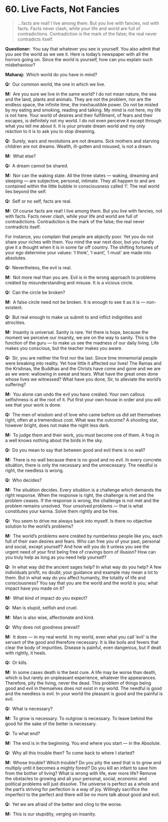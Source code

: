 # 60. Live Facts, Not Fancies

>…facts are real! I live among them. But you live with fancies, not with facts. Facts never clash, while your life and world are full of contradictions. Contradiction is the mark of the false; the real never contradicts itself.

**Questioner:**&ensp;You say that whatever you see is yourself. You also admit that you see the world as we see it. Here is today’s newspaper with all the horrors going on. Since the world is yourself, how can you explain such misbehaviour?

**Maharaj:**&ensp;Which world do you have in mind?

**Q:**&ensp;Our common world, the one in which we live.

**M:**&ensp;Are you sure we live in the same world? I do not mean nature, the sea and the land, plants and animals. They are not the problem, nor are the endless space, the infinite time, the inexhaustible power. Do not be misled by my eating and smoking, reading and talking. My mind is not here, my life is not here. Your world of desires and their fulfillment, of fears and their escapes, is definitely not my world. I do not even perceive it except through what you tell me about it. It is your private dream world and my only reäction to it is to ask you to stop dreaming.

**Q:**&ensp;Surely, wars and revolutions are not dreams. Sick mothers and starving children are not dreams. Wealth, ill-gotten and misused, is not a dream.

**M:**&ensp;What else?

**Q:**&ensp;A dream cannot be shared.

**M:**&ensp;Nor can the waking state. All the three states — waking, dreaming and sleeping — are subjective, personal, intimate. They all happen to and are contained within the little bubble in consciousness called ‘I’. The real world lies beyond the self.

**Q:**&ensp;Self or no self, facts are real.

**M:**&ensp;Of course facts are real! I live among them. But you live with fancies, not with facts. Facts never clash, while your life and world are full of contradictions. Contradiction is the mark of the false; the real never contradicts itself. 

For instance, you complain that people are abjectly poor. Yet you do not share your riches with them. You mind the war next door, but you hardly give it a thought when it is in some far off country. The shifting fortunes of your ego determine your values: ‘I think’, ‘I want’, ‘I must’ are made into absolutes.

**Q:**&ensp;Nevertheless, the evil is real.

**M:**&ensp;Not more real than you are. Evil is in the wrong approach to problems creäted by misunderstanding and misuse. It is a vicious circle.

**Q:**&ensp;Can the circle be broken?

**M:**&ensp;A false circle need not be broken. It is enough to see it as it is — non-existent.

**Q:**&ensp;But real enough to make us submit to and inflict indignities and atrocities.

**M:**&ensp;Insanity is universal. Sanity is rare. Yet there is hope, because the moment we perceive our insanity, we are on the way to sanity. This is the function of the <span data-tippy-content="Spiritual teacher, preceptor.">guru</span> — to make us see the madness of our daily living. Life makes you conscious, but the teacher makes you aware.

**Q:**&ensp;Sir, you are neither the first nor the last. Since time immemorial people were breaking into reality. Yet how little it affected our lives! The Ramas and the Krishnas, the Buddhas and the Christs have come and gone and we are as we were: wallowing in sweat and tears. What have the great ones done whose lives we witnessed? What have you done, Sir, to alleviate the world’s suffering?

**M:**&ensp;You alone can undo the evil you have creäted. Your own callous selfishness is at the root of it. Put first your own house in order and you will see that your work is done.

**Q:**&ensp;The men of wisdom and of love who came before us did set themselves right, often at a tremendous cost. What was the outcome? A shooting star, however bright, does not make the night less dark.

**M:**&ensp;To judge them and their work, you must become one of them. A frog in a well knows nothing about the birds in the sky.

**Q:**&ensp;Do you mean to say that between good and evil there is no wall?

**M:**&ensp;There is no wall because there is no good and no evil. In every concrete situätion, there is only the necessary and the unnecessary. The needful is right, the needless is wrong.

**Q:**&ensp;Who decides?

**M:**&ensp;The situätion decides. Every situätion is a challenge which demands the right response. When the response is right, the challenge is met and the problem ceases. If the response is wrong, the challenge is not met and the problem remains unsolved. Your unsolved problems — that is what constitutes your <span data-tippy-content="Action or ‘the fruits of action’. <em>Karma</em> is of three kinds: <em>sanchita</em> (accumulated from previous births), <em>prarabdha</em> (portion of the past <em>karma</em> to be worked out in the present life) and <em>agami</em> (the current <em>karma</em> the result of which will fructify in future).">karma</span>. Solve them rightly and be free.

**Q:**&ensp;You seem to drive me always back into myself. Is there no objective solution to the world’s problems?

**M:**&ensp;The world’s problems were creäted by numberless people like you, each full of their own desires and fears. Who can free you of your past, personal and social, except yourself? And how will you do it unless you see the urgent need of your first beïng free of cravings born of illusion? How can you truly help as long as you need help yourself?

**Q:**&ensp;In what way did the ancient sages help? In what way do you help? A few individuals profit, no doubt; your guidance and example may mean a lot to them. But in what way do you affect humanity, the totality of life and consciousness? You say that you are the world and the world is you; what impact have you made on it?

**M:**&ensp;What kind of impact do you expect?

**Q:**&ensp;Man is stupid, selfish and cruel.

**M:**&ensp;Man is also wise, affectionate and kind.

**Q:**&ensp;Why does not goodness prevail?

**M:**&ensp;It does — in my real world. In my world, even what you call ‘evil’ is the servant of the good and therefore necessary. It is like boils and fevers that clear the body of impurities. Disease is painful, even dangerous, but if dealt with rightly, it heals.

**Q:**&ensp;Or kills.

**M:**&ensp;In some cases death is the best cure. A life may be worse than death, which is but rarely an unpleasant experience, whatever the appearances. Therefore, pity the living, never the dead. This problem of things beïng good and evil in themselves does not exist in my world. The needful is good and the needless is evil. In your world the pleasant is good and the painful is evil.

**Q:**&ensp;What is necessary?

**M:**&ensp;To grow is necessary. To outgrow is necessary. To leave behind the good for the sake of the better is necessary.

**Q:**&ensp;To what end?

**M:**&ensp;The end is in the beginning. You end where you start — in the Absolute.

**Q:**&ensp;Why all this trouble then? To come back to where I started?

**M:**&ensp;Whose trouble? Which trouble? Do you pity the seed that is to grow and multiply until it becomes a mighty forest? Do you kill an infant to save him from the bother of living? What is wrong with life, ever more life? Remove the obstacles to growing and all your personal, social, economic and political problems will just dissolve. The universe is perfect as a whole and the part’s striving for perfection is a way of joy. Willingly sacrifice the imperfect to the perfect and there will be no more talk about good and evil.

**Q:**&ensp;Yet we are afraid of the better and cling to the worse.

**M:**&ensp;This is our stupidity, verging on insanity.

<script>
export default {
  props: ["slot-key"],
  mounted () {
    tippy("[data-tippy-content]", {allowHTML: true});
  }
}
</script>
